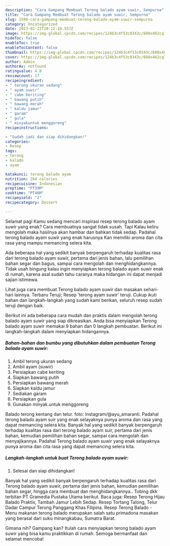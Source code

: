 ```yaml
---
description: "Cara Gampang Membuat Terong balado ayam suwir, Sempurna"
title: "Cara Gampang Membuat Terong balado ayam suwir, Sempurna"
slug: 1598-cara-gampang-membuat-terong-balado-ayam-suwir-sempurna
category: Uncategorized
date: 2023-02-22T20:12:18.557Z
image: https://img-global.cpcdn.com/recipes/124b3c4f53c0343c/680x482cq70/terong-balado-ayam-suwir-foto-resep-utama.jpg
hideToc: false
enableToc: true
enableTocContent: false
thumbnail: https://img-global.cpcdn.com/recipes/124b3c4f53c0343c/680x482cq70/terong-balado-ayam-suwir-foto-resep-utama.jpg
cover: https://img-global.cpcdn.com/recipes/124b3c4f53c0343c/680x482cq70/terong-balado-ayam-suwir-foto-resep-utama.jpg
author: Admin
authorAv: notfound
ratingvalue: 4.8
reviewcount: 17
recipeingredient:
- " terong ukuran sedang"
- " ayam suwir"
- " cabe keriting"
- " bawang putih"
- " bawang merah"
- " kaldu jamur"
- " garam"
- " gula"
- " minyakuntuk menggoreng"
recipeinstructions:

- "Sudah jadi dan siap dihidangkan!"
categories:
- Resep
tags:
- terong
- balado
- ayam

katakunci: terong balado ayam 
nutrition: 264 calories
recipecuisine: Indonesian
preptime: "PT39M"
cooktime: "PT46M"
recipeyield: "2"
recipecategory: Dessert

---
```



Selamat pagi Kamu sedang mencari inspirasi resep terong balado ayam suwir yang enak? Cara membuatnya sangat tidak susah. Tapi Kalau keliru mengolah maka hasilnya akan hambar dan bahkan tidak sedap. Padahal terong balado ayam suwir yang enak harusnya Kan memiliki aroma dan cita rasa yang mampu memancing selera kita.


Ada beberapa hal yang sedikit banyak berpengaruh terhadap kualitas rasa dari terong balado ayam suwir, pertama dari jenis bahan, lalu pemilihan bahan segar dan bagus, sampai cara mengolah dan menghidangkannya. Tidak usah bingung kalau ingin menyiapkan terong balado ayam suwir enak di rumah, karena asal sudah tahu caranya maka hidangan ini dapat menjadi sajian istimewa.

Lihat juga cara membuat Terong balado ayam suwir dan masakan sehari-hari lainnya. Terbaru Teruji; Resep &#39;terong ayam suwir&#39; teruji. Cukup ikuti bahan dan langkah-langkah yang sudah kami berikan, seluruh resep sudah teruji dengan baik.


Berikut ini ada beberapa cara mudah dan praktis dalam mengolah terong balado ayam suwir yang siap dikreasikan. Anda bisa menyiapkan Terong balado ayam suwir memakai 9 bahan dan 0 langkah pembuatan. Berikut ini langkah-langkah dalam menyiapkan hidangannya.

<!--inarticleads1-->

##### Bahan-bahan dan bumbu yang dibutuhkan dalam pembuatan Terong balado ayam suwir:

1. Ambil  terong ukuran sedang
1. Ambil  ayam (suwir)
1. Persiapkan  cabe keriting
1. Siapkan  bawang putih
1. Persiapkan  bawang merah
1. Siapkan  kaldu jamur
1. Sediakan  garam
1. Persiapkan  gula
1. Gunakan  minyak.untuk menggoreng


Balado terong kentang dan telur. foto: Instagram/@ayu_amaranti. Padahal terong balado ayam suir yang enak selayaknya punya aroma dan rasa yang dapat memancing selera kita. Banyak hal yang sedikit banyak berpengaruh terhadap kualitas rasa dari terong balado ayam suir, pertama dari jenis bahan, kemudian pemilihan bahan segar, sampai cara mengolah dan menyajikannya. Padahal Terong balado ayam suwir yang enak selayaknya punya aroma dan cita rasa yang dapat memancing selera kita. 

<!--inarticleads2-->

##### Langkah-langkah untuk buat Terong balado ayam suwir:


1. Selesai dan siap dihidangkan!

Banyak hal yang sedikit banyak berpengaruh terhadap kualitas rasa dari Terong balado ayam suwir, pertama dari jenis bahan, kemudian pemilihan bahan segar, hingga cara membuat dan menghidangkannya.. Tobing dkk terbitan PT Gramedia Pustaka Utama berikut. Baca juga: Resep Terong Hijau Balado Praktis, Tambah Jamur Lebih Sedap. Resep Tortang Talong, Telur Dadar Campur Terong Panggang Khas Filipina. Resep Terong Balado - Menu makanan terong balado merupakan salah satu primadona masakan yang berasal dari suku minangkabau, Sumatra Barat. 

Gimana nih? Gampang kan? Itulah cara menyiapkan terong balado ayam suwir yang bisa kamu praktikkan di rumah. Semoga bermanfaat dan selamat mencoba!
